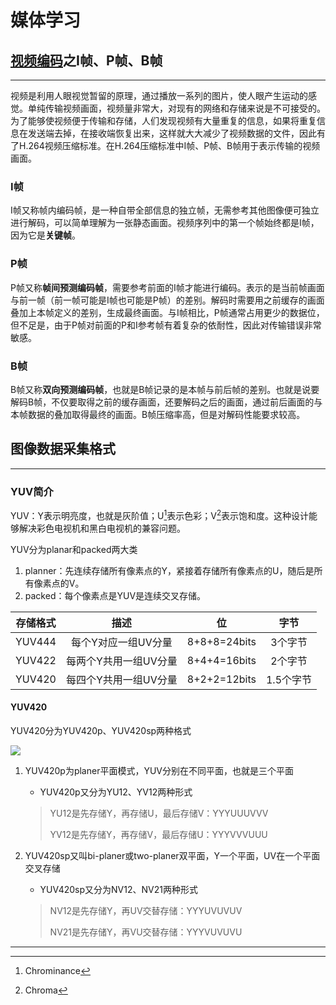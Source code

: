 # 媒体学习

## [视频编码](https://www.cnblogs.com/zhangming-blog/articles/6000518.html)之I帧、P帧、B帧

***

视频是利用人眼视觉暂留的原理，通过播放一系列的图片，使人眼产生运动的感觉。单纯传输视频画面，视频量非常大，对现有的网络和存储来说是不可接受的。为了能够使视频便于传输和存储，人们发现视频有大量重复的信息，如果将重复信息在发送端去掉，在接收端恢复出来，这样就大大减少了视频数据的文件，因此有了H.264视频压缩标准。在H.264压缩标准中I帧、P帧、B帧用于表示传输的视频画面。

### I帧

I帧又称帧内编码帧，是一种自带全部信息的独立帧，无需参考其他图像便可独立进行解码，可以简单理解为一张静态画面。视频序列中的第一个帧始终都是I帧，因为它是**关键帧**。

### P帧

P帧又称**帧间预测编码帧**，需要参考前面的I帧才能进行编码。表示的是当前帧画面与前一帧（前一帧可能是I帧也可能是P帧）的差别。解码时需要用之前缓存的画面叠加上本帧定义的差别，生成最终画面。与I帧相比，P帧通常占用更少的数据位，但不足是，由于P帧对前面的P和I参考帧有着复杂的依耐性，因此对传输错误非常敏感。

### B帧

B帧又称**双向预测编码帧**，也就是B帧记录的是本帧与前后帧的差别。也就是说要解码B帧，不仅要取得之前的缓存画面，还要解码之后的画面，通过前后画面的与本帧数据的叠加取得最终的画面。B帧压缩率高，但是对解码性能要求较高。

## 图像数据采集格式

***

### YUV简介

YUV：Y表示明亮度，也就是灰阶值；U[^u]表示色彩；V[^v]表示饱和度。这种设计能够解决彩色电视机和黑白电视机的兼容问题。

YUV分为planar和packed两大类

1. planner：先连续存储所有像素点的Y，紧接着存储所有像素点的U，随后是所有像素点的V。
2. packed：每个像素点是YUV是连续交叉存储。

| 存储格式 |         描述          |      位      |   字节    |
| :------: | :-------------------: | :----------: | :-------: |
|  YUV444  |  每个Y对应一组UV分量  | 8+8+8=24bits |  3个字节  |
|  YUV422  | 每两个Y共用一组UV分量 | 8+4+4=16bits |  2个字节  |
|  YUV420  | 每四个Y共用一组UV分量 | 8+2+2=12bits | 1.5个字节 |

#### YUV420

YUV420分为YUV420p、YUV420sp两种格式

![](/photo/Yuv420.png)

1. YUV420p为planer平面模式，YUV分别在不同平面，也就是三个平面
   * YUV420p又分为YU12、YV12两种形式

	> YU12是先存储Y，再存储U，最后存储V：YYYUUUVVV
	>
	> YV12是先存储Y，再存储V，最后存储U：YYYVVVUUU

2. YUV420sp又叫bi-planer或two-planer双平面，Y一个平面，UV在一个平面交叉存储
   * YUV420sp又分为NV12、NV21两种形式

	> NV12是先存储Y，再UV交替存储：YYYUVUVUV
	>
	> NV21是先存储Y，再VU交替存储：YYYVUVUVU

[^u]:Chrominance
[^v]:Chroma

***

